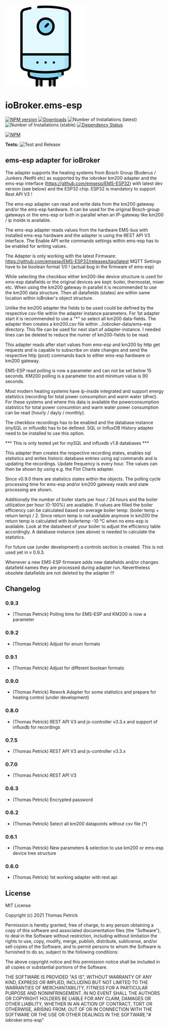 ![Logo](admin/ems-esp.png)
# ioBroker.ems-esp

[![NPM version](https://img.shields.io/npm/v/iobroker.ems-esp.svg)](https://www.npmjs.com/package/iobroker.ems-esp)
[![Downloads](https://img.shields.io/npm/dm/iobroker.ems-esp.svg)](https://www.npmjs.com/package/iobroker.ems-esp)
![Number of Installations (latest)](https://iobroker.live/badges/ems-esp-installed.svg)
![Number of Installations (stable)](https://iobroker.live/badges/ems-esp-stable.svg)
[![Dependency Status](https://img.shields.io/david/tp1de/iobroker.ems-esp.svg)](https://david-dm.org/tp1de/iobroker.ems-esp)

[![NPM](https://nodei.co/npm/iobroker.ems-esp.png?downloads=true)](https://nodei.co/npm/iobroker.ems-esp/)

**Tests:** ![Test and Release](https://github.com/tp1de/ioBroker.ems-esp/workflows/Test%20and%20Release/badge.svg)

## ems-esp adapter for ioBroker

The adapter supports the heating systems from Bosch Group (Buderus / Junkers /Netfit etc) as supported by the iobroker km200 adapter and the ems-esp interface (https://github.com/emsesp/EMS-ESP32) with latest dev version (see below) and the ESP32 chip. ESP32 is mandatory to support Rest API V3 !

The ems-esp adapter can read and write data from the km200 gateway and/or the ems-esp hardware. 
It can be used for the original Bosch-group gateways or the ems-esp or both in parallel when an IP-gateway like km200 / ip inside is available.

The ems-esp adapter reads values from the hardware EMS-bus with installed ems-esp hardware and the adapter is using the REST API V3 interface. The Enable API write commands settings within ems-esp has to be enabled for writing values.

The Adapter is only working with the latest Firmware: https://github.com/emsesp/EMS-ESP32/releases/tag/latest
MQTT Settings have to be boolean format 1/0 ! (actual bug in the firmware of ems-esp)

While selecting the checkbox either km200-like device structure is used for ems-esp datafields or the original devices are kept: boiler, thermostat, mixer etc.
When using the km200 gateway in parallel it is recommended to use the km200 data structure. Then all datafields (states) are within same location within ioBroker's object structure.

Unlike the km200 adapter the fields to be used could be defined by the respective csv-file within the adapter instance parameters. For 1st adapter start it is recommended to use a "*" so select all km200 data-fields.
The adapter then creates a km200.csv file within ../iobroker-data/ems-esp directory. This file can be used for next start of adapter-instance. I needed lines can be deleted to reduce the numer of km200-fields to be read.  


This adapter reads after start values from ems-esp and km200 by http get requests and is capable to subscribe on state changes and send the respective http (post) commands back to either ems-esp hardware or km200 gateway. 

EMS-ESP read polling is now a parameter and can not be set below 15 seconds.
KM200 polling is a parameter too and minimum value is 90 seconds.
 

Most modern heating systems have ip-inside integrated and support energy statistics (recording for total power consumption and warm water (dhw)).
For these systems and where this data is available the powerconsumption statistics for total power consumtion and warm water power consumption can be read (hourly / dayly / monthly).

The checkbox recordings has to be enabled and the database instance (mySQL or influxdb) has to be defined. 
SQL or InfluxDB History adapter need to be installed to use this option.

*** This is only tested yet for mySQL and influxdb v1.8 databases ***

This adapter then creates the respective recording states, enables sql statistics and writes historic database entries using sql commands and is updating the recordings. 
Update frequency is every hour. The values can then be shown by using e.g. the Flot Charts adapter.

Since v0.9.0 there are statistics states within the objects. The polling cycle processing time for ems-esp and/or km200 gateway reads and state processing are shown.

Additionally the number of boiler starts per hour / 24 hours and the boiler utilization per hour (0-100%) are available.
If values are filled the boiler efficiency can be calculated based on average boiler temp: (boiler temp + return temp) / 2. Since return temp is not available anymore in km200 the return temp is calculated with boilertemp -10 °C when no ems-esp is available. Look at the datasheet of your boiler to adjust the efficiency table accordingly. 
A database instance (see above) is needed to calculate the statistics.

For future use (under development) a controls section is created. This is not used yet in v 0.9.3.

Whenever a new EMS-ESP firmware adds new datafields and/or changes datafield names they are processed during adapter run.
Nevertheless obsolete datafields are not deleted by the adapter !!!



## Changelog

### 0.9.3
* (Thomas Petrick) Polling time for EMS-ESP and KM200 is now a parameter

### 0.9.2
* (Thomas Petrick) Adjust for enum formats

### 0.9.1
* (Thomas Petrick) Adjust for different boolean formats

### 0.9.0
* (Thomas Petrick) Rework Adapter for some statistics and prepare for heating control (under development)

### 0.8.0
* (Thomas Petrick) REST API V3 and js-controller v3.3.x and support of influxdb for recordings

### 0.7.5
* (Thomas Petrick) REST API V3 and js-controller v3.3.x

### 0.7.0
* (Thomas Petrick) REST API V3

### 0.6.3
* (Thomas Petrick) Encrypted password

### 0.6.2
* (Thomas Petrick) Select all km200 datapoints without csv file (*)

### 0.6.1
* (Thomas Petrick) New parameters & selection to use km200 or ems-esp device tree structure

### 0.6.0
* (Thomas Petrick) 1st working adapter with rest api

## License
MIT License

Copyright (c) 2021 Thomas Petrick 

Permission is hereby granted, free of charge, to any person obtaining a copy
of this software and associated documentation files (the "Software"), to deal
in the Software without restriction, including without limitation the rights
to use, copy, modify, merge, publish, distribute, sublicense, and/or sell
copies of the Software, and to permit persons to whom the Software is
furnished to do so, subject to the following conditions:

The above copyright notice and this permission notice shall be included in all
copies or substantial portions of the Software.

THE SOFTWARE IS PROVIDED "AS IS", WITHOUT WARRANTY OF ANY KIND, EXPRESS OR
IMPLIED, INCLUDING BUT NOT LIMITED TO THE WARRANTIES OF MERCHANTABILITY,
FITNESS FOR A PARTICULAR PURPOSE AND NONINFRINGEMENT. IN NO EVENT SHALL THE
AUTHORS OR COPYRIGHT HOLDERS BE LIABLE FOR ANY CLAIM, DAMAGES OR OTHER
LIABILITY, WHETHER IN AN ACTION OF CONTRACT, TORT OR OTHERWISE, ARISING FROM,
OUT OF OR IN CONNECTION WITH THE SOFTWARE OR THE USE OR OTHER DEALINGS IN THE
SOFTWARE."# iobroker.ems-esp" 
